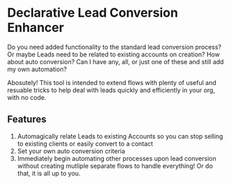 # Declarative Lead Conversion Enhancer

Do you need added functionality to the standard lead conversion process? Or maybe Leads need to be related to existing accounts on creation? How about auto conversion? Can I have any, all, or just one of these and still add my own automation?

Abosutely! This tool is intended to extend flows with plenty of useful and resuable tricks to help deal with leads quickly and efficiently in your org, with no code.

## Features
1) Automagically relate Leads to existing Accounts so you can stop selling to existing clients or easily convert to a contact
2) Set your own auto conversion criteria
3) Immediately begin automating other processes upon lead conversion without creating mutliple separate flows to handle everything! Or do that, it is all up to you.
